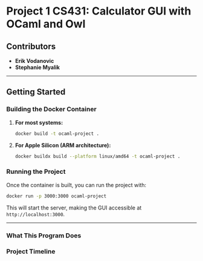 # Project 1 CS431: Calculator GUI with OCaml and Owl

## Contributors

- **Erik Vodanovic**
- **Stephanie Myalik**

---

## Getting Started

### Building the Docker Container

1. **For most systems:**

   ```bash
   docker build -t ocaml-project .
   ```

2. **For Apple Silicon (ARM architecture):**
   ```bash
   docker buildx build --platform linux/amd64 -t ocaml-project .
   ```

### Running the Project

Once the container is built, you can run the project with:

```bash
docker run -p 3000:3000 ocaml-project
```

This will start the server, making the GUI accessible at `http://localhost:3000`.

---

### What This Program Does
### Project Timeline
